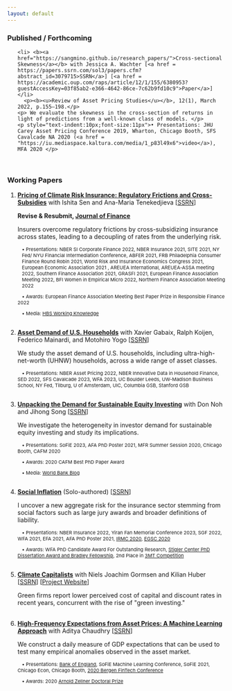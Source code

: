 ```yaml
---
layout: default
---
```


<h3> Published / Forthcoming </h3>
  <ol>

    <li> <b><a href="https://sangmino.github.io/research_papers/">Cross-sectional Skewness</a></b> with Jessica A. Wachter [<a href = https://papers.ssrn.com/sol3/papers.cfm?abstract_id=3079715>SSRN</a>] [<a href = https://academic.oup.com/raps/article/12/1/155/6380953?guestAccessKey=03f85ab2-e366-4642-86ce-7c62b9fd10c9">Paper</a>]</li>
      <p><b><u>Review of Asset Pricing Studies</u></b>, 12(1), March 2022, p.155–198.</p>
    <p> We evaluate the skewness in the cross-section of returns in light of predictions from a well-known class of models. </p>
    <p style="text-indent:10px;font-size:11px">• Presentations: JHU Carey Asset Pricing Conference 2019, Wharton, Chicago Booth, SFS Cavalcade NA 2020 (<a href = "https://iu.mediaspace.kaltura.com/media/1_p83l49x6">video</a>), MFA 2020 </p>

  </ol>

<br>
<h3> Working Papers</h3>

  <ol>
      
  <li> <b><a href="https://sangmino.github.io/research_papers/">Pricing of Climate Risk Insurance: Regulatory Frictions and Cross-Subsidies</a></b> with Ishita Sen and Ana-Maria Tenekedjieva [<a href = https://papers.ssrn.com/sol3/papers.cfm?abstract_id=3762235>SSRN</a>]</li> 
      <p><b>Revise & Resubmit, <u>Journal of Finance</u></b></p>
    <p> Insurers overcome regulatory frictions by cross-subsidizing insurance across states, leading to a decoupling of rates from the underlying risk. </p>
    <p style="margin-left:10px;font-size:11px">• Presentations: NBER SI Corporate Finance 2022, NBER Insurance 2021, SITE 2021, NY Fed/ NYU Financial Intermediation Conference, ABFER 2021, FRB Philadelphia Consumer Finance Round Robin 2021, World Risk and Insurance Economics Congress 2021, European Economic Association 2021 , AREUEA International, AREUEA-ASSA meeting 2022, Southern Finance Association 2021, GRASFI 2021, European Finance Association Meeting 2022, BFI Women in Empirical Micro 2022, Northern Finance Association Meeting 2022</p> 
     <p style="text-indent:10px;font-size:11px">• Awards: European Finance Association Meeting Best Paper Prize in Responsible Finance 2022</p>
    <p style="text-indent:10px;font-size:11px">• Media: <a href="https://hbswk.hbs.edu/item/who-pays-for-wildfire-and-hurricane-damage-everyone">HBS Working Knowledge</a></p>
  
  <br>
      <li> <b><a href="https://sangmino.github.io/research_papers/">Asset Demand of U.S. Households</a></b> with Xavier Gabaix, Ralph Koijen, Federico Mainardi, and Motohiro Yogo [<a href = https://papers.ssrn.com/sol3/papers.cfm?abstract_id=4251972>SSRN</a>]</li> 
    <p> We study the asset demand of U.S. households, including ultra-high-net-worth (UHNW) households, across a wide range of asset classes. </p>
    <p style="text-indent:10px;font-size:11px">• Presentations: NBER Asset Pricing 2022, NBER Innovative Data in Household Finance, SED 2022, SFS Cavalcade 2023, WFA 2023, UC Boulder Leeds, UW-Madison Business School, NY Fed, Tilburg, U of Amsterdam, UIC, Columbia GSB, Stanford GSB</p> 

  <br>
  <li> <b><a href="https://sangmino.github.io/research_papers/">Unpacking the Demand for Sustainable Equity Investing</a></b> with Don Noh and Jihong Song [<a href = https://papers.ssrn.com/sol3/papers.cfm?abstract_id=3639693>SSRN</a>]</li>
    <p> We investigate the heterogeneity in investor demand for sustainable equity investing and study its implications. </p>
    <p style="text-indent:10px;font-size:11px">• Presentations: SoFiE 2023, AFA PhD Poster 2021, MFR Summer Session 2020, Chicago Booth, CAFM 2020</p>
    <p style="text-indent:10px;font-size:11px">• Awards: 2020 CAFM Best PhD Paper Award</a></p>
    <p style="text-indent:10px;font-size:11px">• Media: <a href="https://blogs.worldbank.org/allaboutfinance/are-corporations-feeling-heat">World Bank Blog</a></p>

  <br>
      <li> <b><a href="https://sangmino.github.io/research_papers/">Social Inflation</a></b> (Solo-authored) [<a href = https://papers.ssrn.com/sol3/papers.cfm?abstract_id=3685667>SSRN</a>]</li> 
    <p> I uncover a new aggregate risk for the insurance sector stemming from social factors such as large jury awards and broader definitions of liability. </p>
    <p style="text-indent:10px;font-size:11px">• Presentations: NBER Insurance 2022, Yiran Fan Memorial Conference 2023, SGF 2022, WFA 2021, EFA 2021, AFA PhD Poster 2021, <a href="https://www.therisksociety.com/about-the-conference-2/">IRMC 2020</a>, <a href="https://sites.wustl.edu/egsc/call-for-papers/">EGSC 2020</a></p> 
    <p style="text-indent:10px;font-size:11px">• Awards: WFA PhD Candidate Award For Outstanding Research, <a href="https://www.chicagobooth.edu/research/stigler/research/phd-dissertation-award">Stigler Center PhD Dissertation Award and Bradley Fellowship</a>, 2nd Place in <a href="https://grad.uchicago.edu/three-minute-thesis-competition/">3MT Competition</a></a></p>
      
 <br>
      <li> <b><a href="https://sangmino.github.io/research_papers/">Climate Capitalists</a></b> with Niels Joachim Gormsen and Kilian Huber [<a href = https://papers.ssrn.com/sol3/papers.cfm?abstract_id=4366445>SSRN</a>] [<a href = https://costofcapital.org/>Project Website</a>]</li>
    <p> Green firms report lower perceived cost of capital and discount rates in recent years, concurrent with the rise of "green investing." </p>
      
  <br>
  <li> <b><a href="https://sangmino.github.io/research_papers/">High-Frequency Expectations from Asset Prices: A Machine Learning Approach</a></b> with Aditya Chaudhry [<a href = https://papers.ssrn.com/sol3/papers.cfm?abstract_id=3694019>SSRN</a>]</li>
    <p> We construct a daily measure of GDP expectations that can be used to test many empirical anomalies observed in the asset market. </p>
    <p style="text-indent:10px;font-size:11px">• Presentations: <a href="https://www.bankofengland.co.uk/events/2020/november/modelling-with-big-data-and-machine-learning-measuring-economic-instability">Bank of England</a>, SoFiE Machine Learning Conference, SoFiE 2021, Chicago Econ, Chicago Booth, <a href="https://www.nhh.no/en/calendar/conferences/2020/fintech-conference/">2020 Bergen FinTech Conference</a></p>
    <p style="text-indent:10px;font-size:11px">• Awards: 2020 <a href="https://www.2bestsystems.com/foundation/zellner.htm">Arnold Zellner Doctoral Prize</a></p>

  </ol>